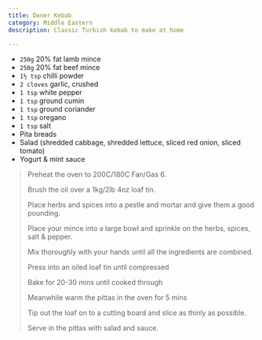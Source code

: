 ```yaml
---
title: Doner Kebab 
category: Middle Eastern
description: Classic Turkish kebab to make at home

--- 
```


* `250g` 20% fat lamb mince
* `250g` 20% fat beef mince
* `1½ tsp` chilli powder
* `2 cloves` garlic, crushed
* `1 tsp` white pepper
* `1 tsp` ground cumin
* `1 tsp` ground coriander
* `1 tsp` oregano
* `1 tsp` salt
* Pita breads
* Salad (shredded cabbage, shredded lettuce, sliced red onion, sliced tomato)
* Yogurt & mint sauce
 
> Preheat the oven to 200C/180C Fan/Gas 6.
>
> Brush the oil over a 1kg/2lb 4oz loaf tin.
>
> Place herbs and spices into a pestle and mortar and give them a good pounding.
>
> Place your mince into a large bowl and sprinkle on the herbs, spices, salt & pepper.
>
> Mix thoroughly with your hands until all the ingredients are combined.
>
> Press into an oiled loaf tin until compressed
>
> Bake for 20-30 mins until cooked through
>
> Meanwhile warm the pittas in the oven for 5 mins
>
> Tip out the loaf on to a cutting board and slice as thinly as possible.
>
> Serve in the pittas with salad and sauce.

